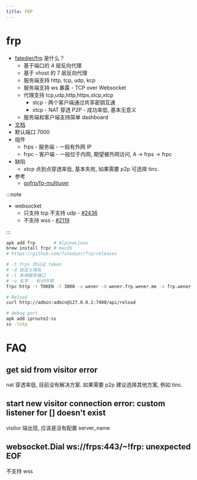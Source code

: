 ```yaml
---
title: FRP
---
```


# frp

- [fatedier/frp](https://github.com/fatedier/frp) 是什么？
  - 基于端口的 4 层反向代理
  - 基于 vhost 的 7 层反向代理
  - 服务端支持 http, tcp, udp, kcp
  - 服务端支持 ws 暴露 - TCP over Websocket
  - 代理支持 tcp,udp,http,https,stcp,xtcp
    - stcp - 两个客户端通过共享密钥互通
    - xtcp - NAT 穿透 P2P - 成功率低, 基本无意义
  - 服务端和客户端支持简单 dashboard
- [文档](https://gofrp.org/docs/)
- 默认端口 7000
- 组件
  - frps - 服务端 - 一般有外网 IP
  - frpc - 客户端 - 一般位于内网, 期望被外网访问, A -> frps -> frpc
- 缺陷
  - xtcp 点到点穿透率低, 基本失败, 如果需要 p2p 可选择 tinc.
- 参考
  - [gofrp/fp-multiuser](https://github.com/gofrp/fp-multiuser)

:::note

- websocket
  - 只支持 tcp 不支持 udp - [#2436](https://github.com/fatedier/frp/issues/2436)
  - 不支持 wss - [#2119](https://github.com/fatedier/frp/issues/2119)

:::

```bash
apk add frp       # AlpineLinux
brew install frpc # macOS
# https://github.com/fatedier/frp/releases

# -t frps 的认证 token
# -d 自定义域名
# -l 本地服务端口
# -u 名字 - 标识作用
frpc http -t TOKEN -l 3000 -u wener -d wener.frp.wener.me -s frp.wener.me:80 -uc -ue -p websocket

# Reload
curl http://admin:admin@127.0.0.1:7400/api/reload

# debug port
apk add iproute2-ss
ss -lntp
```

# FAQ

## get sid from visitor error

nat 穿透率低, 目前没有解决方案. 如果需要 p2p 建议选择其他方案, 例如 tinc.

## start new visitor connection error: custom listener for [] doesn't exist

visitor 端出现, 应该是没有配置 server_name

## websocket.Dial ws://frps:443/~!frp: unexpected EOF

不支持 wss
